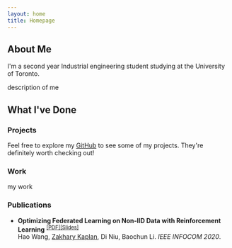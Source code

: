 ```yaml
---
layout: home
title: Homepage
---
```


## About Me

I'm a second year Industrial engineering student studying at the University of Toronto.

description of me

## What I've Done

### Projects

Feel free to explore my [GitHub](https://github.com/zakharykaplan) to see some of my projects. They're definitely worth checking out!

### Work

my work

### Publications

- **Optimizing Federated Learning on Non-IID Data with Reinforcement Learning** <sup>[[PDF]](./papers/infocom20.pdf)[[Slides]](./papers/infocom20-slides.pdf)</sup><br>
  Hao Wang, <ins>Zakhary Kaplan</ins>, Di Niu, Baochun Li. *IEEE INFOCOM 2020*.
